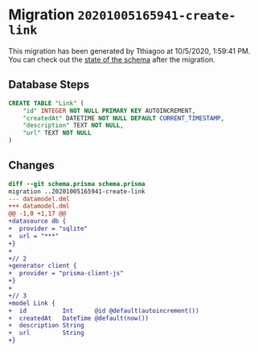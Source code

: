 # Migration `20201005165941-create-link`

This migration has been generated by Tthiagoo at 10/5/2020, 1:59:41 PM.
You can check out the [state of the schema](./schema.prisma) after the migration.

## Database Steps

```sql
CREATE TABLE "Link" (
    "id" INTEGER NOT NULL PRIMARY KEY AUTOINCREMENT,
    "createdAt" DATETIME NOT NULL DEFAULT CURRENT_TIMESTAMP,
    "description" TEXT NOT NULL,
    "url" TEXT NOT NULL
)
```

## Changes

```diff
diff --git schema.prisma schema.prisma
migration ..20201005165941-create-link
--- datamodel.dml
+++ datamodel.dml
@@ -1,0 +1,17 @@
+datasource db {
+  provider = "sqlite" 
+  url = "***"
+}
+
+// 2
+generator client {
+  provider = "prisma-client-js"
+}
+
+// 3
+model Link {
+  id          Int      @id @default(autoincrement())
+  createdAt   DateTime @default(now())
+  description String
+  url         String
+}
```


